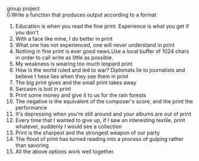 group project                                                                  
0.Write a function that produces output according to a format
1. Education is when you read the fine print. Experience is what you get if you don't
2. With a face like mine, I do better in print                                      
3. What one has not experienced, one will never understand in print                
4. Nothing in fine print is ever good news.Use a local buffer of 1024 chars in order to call write as little as possible.      
5. My weakness is wearing too much leopard print
6. How is the world ruled and led to war? Diplomats lie to journalists and believe t
hese lies when they see them in print                                               
7. The big print gives and the small print takes away 
8. Sarcasm is lost in print
9. Print some money and give it to us for the rain forests         
10. The negative is the equivalent of the composer's score, and the print the performance
11. It's depressing when you're still around and your albums are out of print       
12. Every time that I wanted to give up, if I saw an interesting textile, print whatever, suddenly I would see a collection  
13. Print is the sharpest and the strongest weapon of our party                     
14. The flood of print has turned reading into a process of gulping rather than savoring 
15. All the above options work well together. 
                                                                                     
